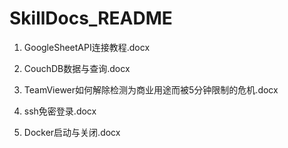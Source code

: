 # SkillDocs_README

1. GoogleSheetAPI连接教程.docx

2. CouchDB数据与查询.docx

3. TeamViewer如何解除检测为商业用途而被5分钟限制的危机.docx

4. ssh免密登录.docx

5. Docker启动与关闭.docx

   


